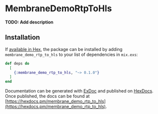 # MembraneDemoRtpToHls

**TODO: Add description**

## Installation

If [available in Hex](https://hex.pm/docs/publish), the package can be installed
by adding `membrane_demo_rtp_to_hls` to your list of dependencies in `mix.exs`:

```elixir
def deps do
  [
    {:membrane_demo_rtp_to_hls, "~> 0.1.0"}
  ]
end
```

Documentation can be generated with [ExDoc](https://github.com/elixir-lang/ex_doc)
and published on [HexDocs](https://hexdocs.pm). Once published, the docs can
be found at [https://hexdocs.pm/membrane_demo_rtp_to_hls](https://hexdocs.pm/membrane_demo_rtp_to_hls).

